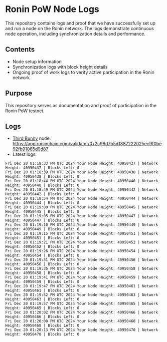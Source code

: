 # Ronin PoW Node Logs

This repository contains logs and proof that we have successfully set up and run a node on the Ronin network. The logs demonstrate continuous node operation, including synchronization details and performance.

## Contents

- Node setup information
- Synchronization logs with block height details
- Ongoing proof of work logs to verify active participation in the Ronin network

## Purpose

This repository serves as documentation and proof of participation in the Ronin PoW testnet.

## Logs

- [Third Bunny](https://thirdbunny.xyz/) node: https://app.roninchain.com/validator/0x2c96d7b5d1887222025ec9f0be92fb91065d9d87
- Latest logs:
```
Fri Dec 20 01:18:33 PM UTC 2024 Your Node Height: 40950437 | Network Height: 40950437 | Blocks Left: 0
Fri Dec 20 01:18:39 PM UTC 2024 Your Node Height: 40950438 | Network Height: 40950438 | Blocks Left: 0
Fri Dec 20 01:18:44 PM UTC 2024 Your Node Height: 40950440 | Network Height: 40950440 | Blocks Left: 0
Fri Dec 20 01:18:49 PM UTC 2024 Your Node Height: 40950442 | Network Height: 40950442 | Blocks Left: 0
Fri Dec 20 01:18:54 PM UTC 2024 Your Node Height: 40950444 | Network Height: 40950444 | Blocks Left: 0
Fri Dec 20 01:19:00 PM UTC 2024 Your Node Height: 40950445 | Network Height: 40950445 | Blocks Left: 0
Fri Dec 20 01:19:05 PM UTC 2024 Your Node Height: 40950447 | Network Height: 40950447 | Blocks Left: 0
Fri Dec 20 01:19:10 PM UTC 2024 Your Node Height: 40950449 | Network Height: 40950449 | Blocks Left: 0
Fri Dec 20 01:19:15 PM UTC 2024 Your Node Height: 40950451 | Network Height: 40950451 | Blocks Left: 0
Fri Dec 20 01:19:21 PM UTC 2024 Your Node Height: 40950452 | Network Height: 40950452 | Blocks Left: 0
Fri Dec 20 01:19:26 PM UTC 2024 Your Node Height: 40950454 | Network Height: 40950454 | Blocks Left: 0
Fri Dec 20 01:19:31 PM UTC 2024 Your Node Height: 40950456 | Network Height: 40950456 | Blocks Left: 0
Fri Dec 20 01:19:36 PM UTC 2024 Your Node Height: 40950458 | Network Height: 40950458 | Blocks Left: 0
Fri Dec 20 01:19:41 PM UTC 2024 Your Node Height: 40950459 | Network Height: 40950459 | Blocks Left: 0
Fri Dec 20 01:19:47 PM UTC 2024 Your Node Height: 40950461 | Network Height: 40950461 | Blocks Left: 0
Fri Dec 20 01:19:52 PM UTC 2024 Your Node Height: 40950463 | Network Height: 40950463 | Blocks Left: 0
Fri Dec 20 01:19:57 PM UTC 2024 Your Node Height: 40950465 | Network Height: 40950465 | Blocks Left: 0
Fri Dec 20 01:20:02 PM UTC 2024 Your Node Height: 40950466 | Network Height: 40950466 | Blocks Left: 0
Fri Dec 20 01:20:08 PM UTC 2024 Your Node Height: 40950468 | Network Height: 40950468 | Blocks Left: 0
Fri Dec 20 01:20:13 PM UTC 2024 Your Node Height: 40950470 | Network Height: 40950470 | Blocks Left: 0
```
